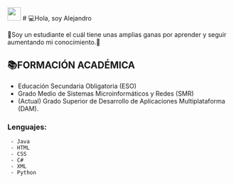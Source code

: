 <img height = "30" src= "https://www.google.com/url?sa=i&url=https%3A%2F%2Fwww.wallpaperflare.com%2Fsearch%3Fwallpaper%3Dtecnologia&psig=AOvVaw0RYKIYa05C8k7nIwhYmcGq&ust=1726830845491000&source=images&cd=vfe&opi=89978449&ved=0CBQQjRxqFwoTCPjMzZTwzogDFQAAAAAdAAAAABAQ"/>
# 💻​Hola, soy Alejandro 

👾​​Soy un estudiante el cuál tiene unas amplias ganas por aprender y seguir aumentando mi conocimiento.​📲​

## 📚​FORMACIÓN ACADÉMICA
  - Educación Secundaria Obligatoria (ESO)
  - Grado Medio de Sistemas Microinformáticos y Redes (SMR)
  - (Actual) Grado Superior de Desarrollo de Aplicaciones Multiplataforma (DAM).
  ### Lenguajes:
     - Java
     - HTML
     - CSS
     - C#
     - XML
     - Python
